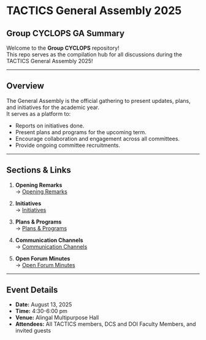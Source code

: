 # TACTICS General Assembly 2025 
## Group CYCLOPS GA Summary 

Welcome to the **Group CYCLOPS** repository!  
This repo serves as the compilation hub for all discussions during the TACTICS General Assembly 2025!

---

## Overview
The General Assembly is the official gathering to present updates, plans, and initiatives for the academic year.  
It serves as a platform to:
- Reports on initiatives done.
- Present plans and programs for the upcoming term.
- Encourage collaboration and engagement across all committees.
- Provide ongoing committee recruitments. 

---

## Sections & Links
1. **Opening Remarks**  
   → [Opening Remarks]()

2. **Initiatives**  
   → [Initiatives](./section2.md)  

3. **Plans & Programs**  
   → [Plans & Programs]()

4. **Communication Channels**  
   → [Communication Channels]()

5. **Open Forum Minutes**  
   → [Open Forum Minutes]()

---

## Event Details
- **Date:** August 13, 2025
- **Time:** 4:30-6:00 pm 
- **Venue:** Alingal Multipurpose Hall  
- **Attendees:** All TACTICS members, DCS and DOI Faculty Members, and invited guests
